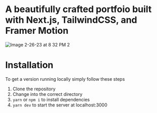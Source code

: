# A beautifully crafted portfoio built with Next.js, TailwindCSS, and Framer Motion

![Image 2-26-23 at 8 32 PM 2](https://user-images.githubusercontent.com/66892203/221452464-5c80fe75-03f0-4fff-a492-982499b4ce27.jpg)

# Installation
To get a version running locally simply follow these steps
1. Clone the repository
2. Change into the correct directory
3. `yarn` or `npm i` to install dependencies
4. `yarn dev` to start the server at localhost:3000
